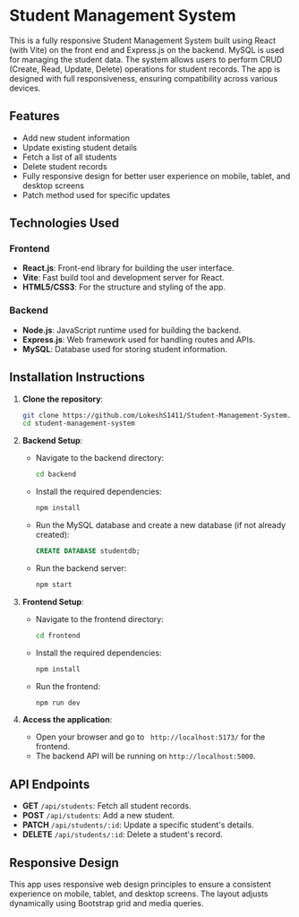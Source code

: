 # Student Management System

This is a fully responsive Student Management System built using React (with Vite) on the front end and Express.js on the backend. MySQL is used for managing the student data. The system allows users to perform CRUD (Create, Read, Update, Delete) operations for student records. The app is designed with full responsiveness, ensuring compatibility across various devices.

## Features

- Add new student information
- Update existing student details
- Fetch a list of all students
- Delete student records
- Fully responsive design for better user experience on mobile, tablet, and desktop screens
- Patch method used for specific updates

## Technologies Used

### Frontend

- **React.js**: Front-end library for building the user interface.
- **Vite**: Fast build tool and development server for React.
- **HTML5/CSS3**: For the structure and styling of the app.

### Backend

- **Node.js**: JavaScript runtime used for building the backend.
- **Express.js**: Web framework used for handling routes and APIs.
- **MySQL**: Database used for storing student information.

## Installation Instructions

1. **Clone the repository**:
   ```bash
   git clone https://github.com/LokeshS1411/Student-Management-System.git
   cd student-management-system
   ```

2. **Backend Setup**:
   - Navigate to the backend directory:
     ```bash
     cd backend
     ```
   - Install the required dependencies:
     ```bash
     npm install
     ```
   - Run the MySQL database and create a new database (if not already created):
     ```sql
     CREATE DATABASE studentdb;
     ```
   - Run the backend server:
     ```bash
     npm start
     ```

3. **Frontend Setup**:
   - Navigate to the frontend directory:
     ```bash
     cd frontend
     ```
   - Install the required dependencies:
     ```bash
     npm install
     ```
   - Run the frontend:
     ```bash
     npm run dev
     ```

4. **Access the application**:
   - Open your browser and go to ` http://localhost:5173/` for the frontend.
   - The backend API will be running on `http://localhost:5000`.

## API Endpoints

- **GET** `/api/students`: Fetch all student records.
- **POST** `/api/students`: Add a new student.
- **PATCH** `/api/students/:id`: Update a specific student's details.
- **DELETE** `/api/students/:id`: Delete a student's record.


## Responsive Design

This app uses responsive web design principles to ensure a consistent experience on mobile, tablet, and desktop screens. The layout adjusts dynamically using Bootstrap grid and media queries.
